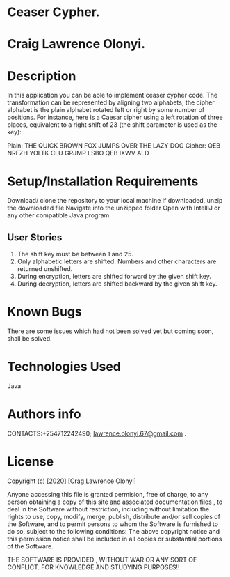 # Ceaser Cypher.
# Craig Lawrence Olonyi.
# Description
In this application you can be able to implement ceaser cypher code.
The transformation can be represented by aligning two alphabets; the cipher alphabet is the plain alphabet rotated left or right by some number of positions. For instance, here is a Caesar cipher using a left rotation of three places, equivalent to a right shift of 23 (the shift parameter is used as the key):

Plain:     THE QUICK BROWN FOX JUMPS OVER THE LAZY DOG
Cipher:    QEB NRFZH YOLTK CLU GRJMP LSBO QEB IXWV ALD

# Setup/Installation Requirements
Download/ clone the repository to your local machine
If downloaded, unzip the downloaded file
Navigate into the unzipped folder
Open with IntelliJ or any other compatible Java program.

## User Stories
1. The shift key must be between 1 and 25.
2. Only alphabetic letters are shifted. Numbers and other characters are returned unshifted.
3. During encryption, letters are shifted forward by the given shift key.
4. During decryption, letters are shifted backward by the given shift key.


# Known Bugs
There are some issues which had not been solved yet but coming soon, shall be solved.

# Technologies Used
Java

# Authors info
CONTACTS:+254712242490; lawrence.olonyi.67@gmail.com .

# License
Copyright (c) [2020] [Crag Lawrence Olonyi]

Anyone accessing this file is granted permision, free of charge, to any person obtaining a copy of this site and associated documentation files , to deal in the Software without restriction, including without limitation the rights to use, copy, modify, merge, publish, distribute and/or sell copies of the Software, and to permit persons to whom the Software is furnished to do so, subject to the following conditions: The above copyright notice and this permission notice shall be included in all copies or substantial portions of the Software.

THE SOFTWARE IS PROVIDED , WITHOUT WAR OR ANY SORT OF CONFLICT. FOR KNOWLEDGE AND STUDYING PURPOSES!!